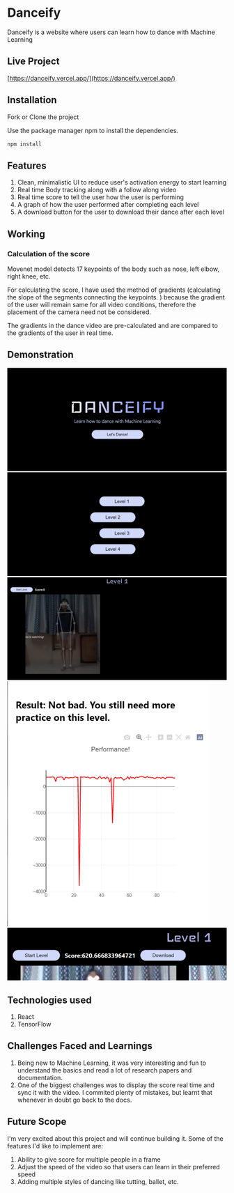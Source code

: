# Danceify

Danceify is a website where users can learn how to dance with Machine Learning

## Live Project
[https://danceify.vercel.app/](https://danceify.vercel.app/)
## Installation
Fork or Clone the project

Use the package manager npm to install the dependencies.

```bash
npm install
```

## Features
1. Clean, minimalistic UI to reduce user's activation energy to start learning
2. Real time Body tracking along with a follow along video
3. Real time score to tell the user how the user is performing
4. A graph of how the user performed after completing each level
5. A download button for the user to download their dance after each level

## Working
### Calculation of the score
Movenet model detects 17 keypoints of the body such as nose, left elbow, right knee, etc.

For calculating the score, I have used the method of gradients (calculating the slope of the segments connecting the keypoints. ) because the gradient of the user will remain same for all video conditions, therefore the placement of the camera need not be considered.

The gradients in the dance video are pre-calculated and are compared to the gradients of the user in real time. 

## Demonstration
![home page](https://github.com/sunidhishende/Danceify/blob/newest/public/images/homepage.png)
![levels page](https://github.com/sunidhishende/Danceify/blob/newest/public/images/levels.png)
![level1](https://github.com/sunidhishende/Danceify/blob/newest/public/images/level1.png)
![graph](https://github.com/sunidhishende/Danceify/blob/newest/public/images/graph.png)
![download button](https://github.com/sunidhishende/Danceify/blob/newest/public/images/download.png)

## Technologies used
1. React
2. TensorFlow

## Challenges Faced and Learnings
1. Being new to Machine Learning, it was very interesting and fun to understand the basics and read a lot of research papers and documentation.
2. One of the biggest challenges was to display the score real time and sync it with the video. I commited plenty of mistakes, but learnt that whenever in doubt go back to the docs. 

## Future Scope
I'm very excited about this project and will continue building it. Some of the features I'd like to implement are:
1. Ability to give score for multiple people in a frame
2. Adjust the speed of the video so that users can learn in their preferred speed
3. Adding multiple styles of dancing like tutting, ballet, etc.